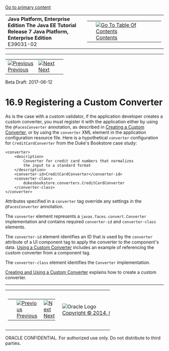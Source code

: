 [Go to primary content](#BEGIN)

<table>
<colgroup>
<col width="50%" />
<col width="50%" />
</colgroup>
<tbody>
<tr class="odd">
<td><strong>Java Platform, Enterprise Edition The Java EE Tutorial</strong><br />
<strong>Release 7 Java Platform, Enterprise Edition</strong><br />
E39031-02</td>
<td><table>
<tbody>
<tr class="odd">
<td> </td>
<td><a href="toc.htm"><img src="../../dcommon/gifs/toc.gif" alt="Go To Table Of Contents" /><br />
<span class="icon">Contents</span></a></td>
</tr>
</tbody>
</table></td>
</tr>
</tbody>
</table>

-----

<table>
<tbody>
<tr class="odd">
<td><a href="jsf-configure008.htm"><img src="../../dcommon/gifs/leftnav.gif" alt="Previous" /><br />
<span class="icon">Previous</span></a> </td>
<td><a href="jsf-configure010.htm"><img src="../../dcommon/gifs/rightnav.gif" alt="Next" /><br />
<span class="icon">Next</span></a></td>
<td> </td>
</tr>
</tbody>
</table>

Beta Draft: 2017-06-12

# 16.9 Registering a Custom Converter

As is the case with a custom validator, if the application developer
creates a custom converter, you must register it with the application
either by using the `@FacesConverter` annotation, as described in
[Creating a Custom Converter](jsf-custom011.htm#GLPHB), or by using the
`converter` XML element in the application configuration resource file.
Here is a hypothetical `converter` configuration for
`CreditCardConverter` from the Duke's Bookstore case study:

``` oac_no_warn
<converter>
    <description>
        Converter for credit card numbers that normalizes
        the input to a standard format
    </description>
    <converter-id>CreditCardConverter</converter-id>
    <converter-class>
        dukesbookstore.converters.CreditCardConverter
    </converter-class>
</converter>
```

Attributes specified in a `converter` tag override any settings in the
`@FacesConverter` annotation.

The `converter` element represents a `javax.faces.convert.Converter`
implementation and contains required `converter-id` and
`converter-class` elements.

The `converter-id` element identifies an ID that is used by the
`converter` attribute of a UI component tag to apply the converter to
the component's data. [Using a Custom
Converter](jsf-custom011.htm#BNATU) includes an example of referencing
the custom converter from a component tag.

The `converter-class` element identifies the `Converter` implementation.

[Creating and Using a Custom Converter](jsf-custom011.htm#BNAUS)
explains how to create a custom converter.

-----

<table style="width:66%;">
<colgroup>
<col width="33%" />
<col width="0%" />
<col width="33%" />
</colgroup>
<tbody>
<tr class="odd">
<td><table style="width:96%;">
<colgroup>
<col width="0%" />
<col width="48%" />
<col width="48%" />
</colgroup>
<tbody>
<tr class="odd">
<td> </td>
<td><a href="jsf-configure008.htm"><img src="../../dcommon/gifs/leftnav.gif" alt="Previous" /><br />
<span class="icon">Previous</span></a> </td>
<td><a href="jsf-configure010.htm"><img src="../../dcommon/gifs/rightnav.gif" alt="Next" /><br />
<span class="icon">Next</span></a></td>
</tr>
</tbody>
</table></td>
<td><img src="../../dcommon/gifs/oracle.gif" alt="Oracle Logo" class="copyrightlogo" /> <a href="../../dcommon/html/cpyr.htm"><br />
<span class="copyrightlogo">Copyright © 2014, Oracle and/or its affiliates. All rights reserved.</span></a></td>
<td><table>
<tbody>
<tr class="odd">
<td> </td>
<td><a href="toc.htm"><img src="../../dcommon/gifs/toc.gif" alt="Go To Table Of Contents" /><br />
<span class="icon">Contents</span></a></td>
</tr>
</tbody>
</table></td>
</tr>
</tbody>
</table>

ORACLE CONFIDENTIAL. For authorized use only. Do not distribute to third parties.
